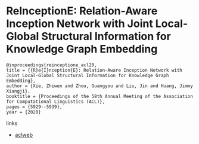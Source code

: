 # ReInceptionE: Relation-Aware Inception Network with Joint Local-Global Structural Information for Knowledge Graph Embedding

```
@inproceedings{reinceptione_acl20,
title = {{R}e{I}nception{E}: Relation-Aware Inception Network with Joint Local-Global Structural Information for Knowledge Graph Embedding},
author = {Xie, Zhiwen and Zhou, Guangyou and Liu, Jin and Huang, Jimmy Xiangji},
booktitle = {Proceedings of the 58th Annual Meeting of the Association for Computational Linguistics (ACL)},
pages = {5929--5939},
year = {2020}
```

links
- [aclweb](https://www.aclweb.org/anthology/2020.acl-main.526/)
